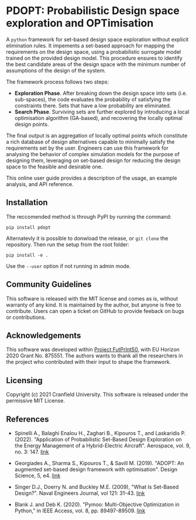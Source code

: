 # PDOPT: Probabilistic Design space exploration and OPTimisation

A `python` framework for set-based design space exploration without explicit elimination rules. It impements a set-based approach for mapping the requirements on the design space, using a probabilistic surrogate model trained on the provided design model. This procedure ensures to identify the best candidate areas of the design space with the minimum number of assumptions of the design of the system.

The framework process follows two steps: 

- **Exploration Phase**. After breaking down the design space into sets (i.e. sub-spaces), the code evaluates the probability of satisfying the constraints there. Sets that have a low probability are eliminated.
- **Search Phase**. Surviving sets are further explored by introducing a local optimisation algorithm (GA-based), and recovering the locally optimal design points.

The final output is an aggregation of locally optimal points which constitute a rich database of design alternatives capable to minimally satisfy the requirements set by the user. Engineers can use this framework for analysing the behavior of complex simulation models for the purpose of designing them, leveraging on set-based design for reducing the design space to the feasible and desirable one.

This online user guide provides a description of the usage, an example analysis, and API reference.


## Installation


The reccomended method is through PyPI by running the command:

```
pip install pdopt
```

Alternatevly  it is possible to donwload the release, or `git clone` the repository. Then run the setup from the root folder:

```
pip install -e .
```

Use the `--user` option if not running in admin mode.


## Community Guidelines

This software is released with the MIT license and comes as is, without warranty of any kind. It is maintained by the author, but anyone is free to contribute. Users can open a ticket on GitHub to provide feeback on bugs or contributions.

## Acknowledgements

This software was developed within [Project FutPrInt50](https://futprint50.eu/), with EU Horizon 2020 Grant No. 875551. The authors wants to thank all the researchers in the project who contributed with their input to shape the framework.

## Licensing

Copyright (c) 2021 Cranfield University. This software is released under the permissive MIT License.


## References

- Spinelli A., Balaghi Enalou H., Zaghari B., Kipouros T., and Laskaridis P. (2022). "Application of Probabilistic Set-Based Design Exploration on the Energy Management of a Hybrid-Electric Aircraft". Aerospace, vol. 9, no. 3: 147. [link](https://doi.org/10.3390/aerospace9030147)

- Georgiades A., Sharma S., Kipouros T., & Savill M. (2019). "ADOPT: An augmented set-based design framework with optimisation". Design Science, 5, e4. [link](https://doi.org/10.1017/dsj.2019.1)

- Singer D.J., Doerry N. and Buckley M.E. (2009), "What Is Set-Based Design?". Naval Engineers Journal, vol 121: 31-43. [link](https://doi.org/10.1111/j.1559-3584.2009.00226.x)

- Blank J. and Deb K. (2020). "Pymoo: Multi-Objective Optimization in Python," in IEEE Access, vol. 8, pp. 89497-89509. [link](https://doi.org/10.1109/ACCESS.2020.2990567)


